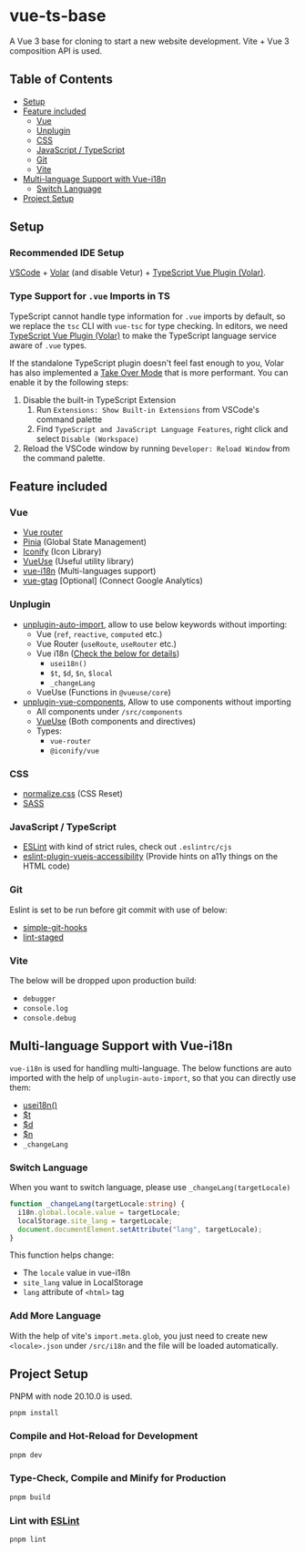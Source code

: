 # vue-ts-base

A Vue 3 base for cloning to start a new website development. Vite + Vue 3 composition API is used.

## Table of Contents
* [Setup](#setup)
* [Feature included](#feature-included)
  - [Vue](#vue)
  - [Unplugin](#unplugin)
  - [CSS](#css)
  - [JavaScript / TypeScript](#javascript--typescript)
  - [Git](#git)
  - [Vite](#vite)
* [Multi-language Support with Vue-i18n](#multi-language-support-with-vue-i18n)
  - [Switch Language](#switch-language)
* [Project Setup](#project-setup)

## Setup
### Recommended IDE Setup

[VSCode](https://code.visualstudio.com/) + [Volar](https://marketplace.visualstudio.com/items?itemName=Vue.volar) (and disable Vetur) + [TypeScript Vue Plugin (Volar)](https://marketplace.visualstudio.com/items?itemName=Vue.vscode-typescript-vue-plugin).

### Type Support for `.vue` Imports in TS

TypeScript cannot handle type information for `.vue` imports by default, so we replace the `tsc` CLI with `vue-tsc` for type checking. In editors, we need [TypeScript Vue Plugin (Volar)](https://marketplace.visualstudio.com/items?itemName=Vue.vscode-typescript-vue-plugin) to make the TypeScript language service aware of `.vue` types.

If the standalone TypeScript plugin doesn't feel fast enough to you, Volar has also implemented a [Take Over Mode](https://github.com/johnsoncodehk/volar/discussions/471#discussioncomment-1361669) that is more performant. You can enable it by the following steps:

1. Disable the built-in TypeScript Extension
    1) Run `Extensions: Show Built-in Extensions` from VSCode's command palette
    2) Find `TypeScript and JavaScript Language Features`, right click and select `Disable (Workspace)`
2. Reload the VSCode window by running `Developer: Reload Window` from the command palette.

## Feature included

### Vue
* [Vue router](https://router.vuejs.org/)
* [Pinia](https://pinia.vuejs.org/) (Global State Management)
* [Iconify](https://iconify.design/) (Icon Library)
* [VueUse](https://vueuse.org/) (Useful utility library)
* [vue-i18n](https://vue-i18n.intlify.dev/) (Multi-languages support)
* [vue-gtag](https://matteo-gabriele.gitbook.io/vue-gtag/) [Optional] (Connect Google Analytics)

### Unplugin
* [unplugin-auto-import](https://github.com/antfu/unplugin-auto-import), allow to use below keywords without importing:
  - Vue (`ref`, `reactive`, `computed` etc.)
  - Vue Router (`useRoute`, `useRouter` etc.)
  - Vue i18n ([Check the below for details](#multi-language-support-with-vue-i18n))
    - `usei18n()`
    - `$t`, `$d`, `$n`, `$local`
    - `_changeLang`
  - VueUse (Functions in `@vueuse/core`)
* [unplugin-vue-components](https://github.com/unplugin/unplugin-vue-components), Allow to use components without importing
  - All components under `/src/components`
  - [VueUse](https://vueuse.org/) (Both components and directives)
  - Types:
    - `vue-router`
    - `@iconify/vue`

### CSS
* [normalize.css](https://necolas.github.io/normalize.css/) (CSS Reset)
* [SASS](https://sass-lang.com/)

### JavaScript / TypeScript
* [ESLint](https://eslint.org/) with kind of strict rules, check out `.eslintrc/cjs`
* [eslint-plugin-vuejs-accessibility](https://github.com/vue-a11y/eslint-plugin-vuejs-accessibility) (Provide hints on a11y things on the HTML code)

### Git
Eslint is set to be run before git commit with use of below:
* [simple-git-hooks](https://github.com/toplenboren/simple-git-hooks)
* [lint-staged](https://github.com/okonet/lint-staged)

### Vite
The below will be dropped upon production build:
- `debugger`
- `console.log`
- `console.debug` 

## Multi-language Support with Vue-i18n

`vue-i18n` is used for handling multi-language. The below functions are auto imported with the help of `unplugin-auto-import`, so that you can directly use them:
- [usei18n()](https://vue-i18n.intlify.dev/guide/advanced/composition.html#basic-usage)
- [$t](https://vue-i18n.intlify.dev/guide/advanced/composition.html#message-translation)
- [$d](https://vue-i18n.intlify.dev/guide/advanced/composition.html#datetime-formatting)
- [$n](https://vue-i18n.intlify.dev/guide/advanced/composition.html#number-formatting)
- `_changeLang`

### Switch Language
When you want to switch language, please use `_changeLang(targetLocale)`
```ts
function _changeLang(targetLocale:string) {
  i18n.global.locale.value = targetLocale;
  localStorage.site_lang = targetLocale;
  document.documentElement.setAttribute("lang", targetLocale);
}
```
This function helps change:
- The `locale` value in vue-i18n
- `site_lang` value in LocalStorage
- `lang` attribute of `<html>` tag

### Add More Language
With the help of vite's `import.meta.glob`, you just need to create new `<locale>.json` under `/src/i18n` and the file will be loaded automatically.

## Project Setup

PNPM with node 20.10.0 is used.

```sh
pnpm install
```

### Compile and Hot-Reload for Development

```sh
pnpm dev
```

### Type-Check, Compile and Minify for Production

```sh
pnpm build
```

### Lint with [ESLint](https://eslint.org/)

```sh
pnpm lint
```
